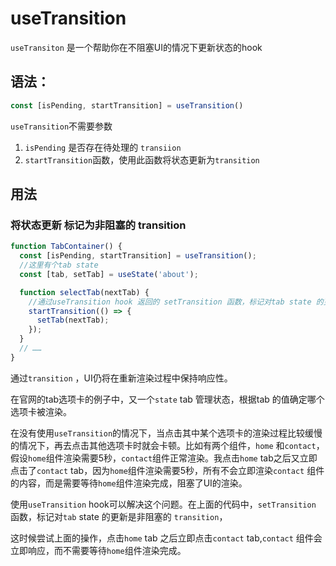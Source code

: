 # useTransition

`useTransiton` 是一个帮助你在不阻塞UI的情况下更新状态的hook



## 语法：

```typescript
const [isPending, startTransition] = useTransition()
```

`useTransition`不需要参数

1. `isPending` 是否存在待处理的 `transiion`
2. `startTransition`函数，使用此函数将状态更新为`transition`



## 用法

### 将状态更新 标记为非阻塞的 transition

```typescript
function TabContainer() {
  const [isPending, startTransition] = useTransition();
  //这里有个tab state 
  const [tab, setTab] = useState('about');

  function selectTab(nextTab) {
    //通过useTransition hook 返回的 setTransition 函数，标记对tab state 的更新是非阻塞的 transition
    startTransition(() => {
      setTab(nextTab);
    });
  }
  // ……
}
```

通过`transition` ，UI仍将在重新渲染过程中保持响应性。

在官网的tab选项卡的例子中，又一个`state` tab 管理状态，根据tab 的值确定哪个选项卡被渲染。

在没有使用`useTransition`的情况下，当点击其中某个选项卡的渲染过程比较缓慢的情况下，再去点击其他选项卡时就会卡顿。比如有两个组件，`home` 和`contact`，假设`home`组件渲染需要5秒，`contact`组件正常渲染。我点击`home` tab之后又立即点击了`contact` tab，因为`home`组件渲染需要5秒，所有不会立即渲染`contact` 组件的内容，而是需要等待`home`组件渲染完成，阻塞了UI的渲染。

使用`useTransition` hook可以解决这个问题。在上面的代码中，`setTransition` 函数，标记对`tab` state 的更新是非阻塞的 `transition`，

这时候尝试上面的操作，点击`home` tab 之后立即点击`contact` tab,`contact` 组件会立即响应，而不需要等待`home`组件渲染完成。